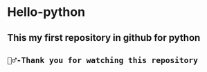 # Hello-python

## This my first repository in github for python
## ```🙋‍♂️-Thank you for watching this repository```
